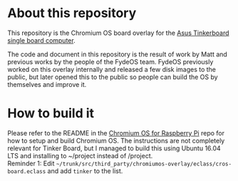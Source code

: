 # About this repository

This repository is the Chromium OS board overlay for the [Asus Tinkerboard single board computer](https://www.asus.com/us/Single-Board-Computer/Tinker-Board/).

The code and document in this repository is the result of work by Matt and previous works by the people of the FydeOS team. FydeOS previously worked on this overlay internally and released a few disk images to the public, but later opened this to the public so people can build the OS by themselves and improve it.


# How to build it

Please refer to the README in the [Chromium OS for Raspberry Pi](https://github.com/FydeOS/chromium_os_for_raspberry_pi) repo for how to setup and build Chromium OS. The instructions are not completely relevant for Tinker Board, but I managed to build this using Ubuntu 16.04 LTS and installing to ~/project instead of /project.  
Reminder 1: Edit `~/trunk/src/third_party/chromiumos-overlay/eclass/cros-board.eclass` and add `tinker` to the list. 

